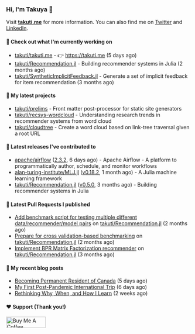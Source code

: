 ### Hi, I'm Takuya 👋

Visit **[takuti.me](https://takuti.me/)** for more information. You can also find me on [Twitter](https://twitter.com/takuti) and [LinkedIn](https://linkedin.com/in/takuti).

#### 👷 Check out what I'm currently working on


- [takuti/takuti.me](https://github.com/takuti/takuti.me) - :point_right: https://takuti.me (5 days ago)
- [takuti/Recommendation.jl](https://github.com/takuti/Recommendation.jl) - Building recommender systems in Julia (2 months ago)
- [takuti/SyntheticImplicitFeedback.jl](https://github.com/takuti/SyntheticImplicitFeedback.jl) - Generate a set of implicit feedback for item recommendation (3 months ago)

#### 🌱 My latest projects


- [takuti/prelims](https://github.com/takuti/prelims) - Front matter post-processor for static site generators
- [takuti/recsys-wordcloud](https://github.com/takuti/recsys-wordcloud) - Understanding research trends in recommender systems from word cloud
- [takuti/cloudtree](https://github.com/takuti/cloudtree) - Create a word cloud based on link-tree traversal given a root URL

#### 🔭 Latest releases I've contributed to


- [apache/airflow](https://github.com/apache/airflow) ([2.3.2](https://github.com/apache/airflow/releases/tag/2.3.2), 6 days ago) - Apache Airflow - A platform to programmatically author, schedule, and monitor workflows
- [alan-turing-institute/MLJ.jl](https://github.com/alan-turing-institute/MLJ.jl) ([v0.18.2](https://github.com/alan-turing-institute/MLJ.jl/releases/tag/v0.18.2), 1 month ago) - A Julia machine learning framework
- [takuti/Recommendation.jl](https://github.com/takuti/Recommendation.jl) ([v0.5.0](https://github.com/takuti/Recommendation.jl/releases/tag/v0.5.0), 3 months ago) - Building recommender systems in Julia

#### 🔨 Latest Pull Requests I published


- [Add benchmark script for testing multiple different data/recommender/model pairs](https://github.com/takuti/Recommendation.jl/pull/61) on [takuti/Recommendation.jl](https://github.com/takuti/Recommendation.jl) (2 months ago)
- [Prepare for cross validation-based benchmarking](https://github.com/takuti/Recommendation.jl/pull/60) on [takuti/Recommendation.jl](https://github.com/takuti/Recommendation.jl) (2 months ago)
- [Implement BPR Matrix Factorization recommender](https://github.com/takuti/Recommendation.jl/pull/59) on [takuti/Recommendation.jl](https://github.com/takuti/Recommendation.jl) (3 months ago)

#### 📜 My recent blog posts

- [Becoming Permanent Resident of Canada](https://takuti.me/note/canada-permanent-residency/) (5 days ago)
- [My First Post-Pandemic International Trip](https://takuti.me/note/post-pandemic-first-international-trip/) (6 days ago)
- [Rethinking Why, When, and How I Learn](https://takuti.me/note/goes-back-to-school/) (2 weeks ago)

#### ❤️ Support (Thank you!)

<a href="https://www.buymeacoffee.com/takuti" target="_blank"><img src="https://cdn.buymeacoffee.com/buttons/v2/default-yellow.png" alt="Buy Me A Coffee" style="height: 30px !important;width: 108px !important;" ></a>
